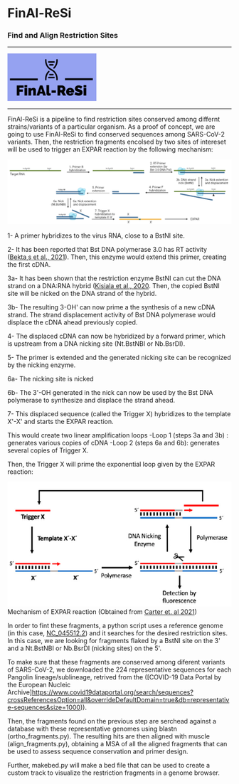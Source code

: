 # FinAl-ReSi
### Find and Align Restriction Sites

___

<img src="img/logo.png" alt="Logo" width="200"/>

___

FinAl-ReSi is a pipeline to find  restriction sites conserved among differnt strains/variants of a particular organism.
As a proof of concept, we are going to use FinAl-ReSi to find conserved sequences among SARS-CoV-2 variants. Then, the restriction fragments encolsed by two sites of intereset will be used to trigger an EXPAR reaction by the following mechanism:

<img src="img/double-nick-mech.png" alt="Logo"/>

1- A primer hybridizes to the virus RNA, close to a BstNI site.

2- It has been reported that Bst DNA polymerase 3.0 has RT activity ([Bekta¸s et al., 2021](https://www.bioz.com/articles/showDocs/?q=Viruses_2021_Apr_23_3977&uq=M0374&v=PMC8146324&px=1)). Then, this enzyme would extend this primer, creating the first cDNA.

3a- It has been shown that the restriction enzyme BstNI can cut the DNA strand on a DNA:RNA hybrid ([Kisiala et al., 2020](https://academic.oup.com/nar/article/48/12/6954/5847776). Then, the copied BstNI site will be nicked on the DNA strand of the hybrid.

3b- The resulting 3-OH' can now prime a the synthesis of a new cDNA strand. The strand displacement activity of Bst DNA polymerase would displace the cDNA ahead previously copied.

4- The displaced cDNA can now be hybridized by a forward primer, which is upstream from a DNA nicking site (Nt.BstNBI or Nb.BsrDI).

5- The primer is extended and the generated nicking site can be recognized by the nicking enzyme.

6a- The nicking site is nicked

6b- The 3'-OH generated in the nick can now be used by the Bst DNA polymerase to synthesize and displace the strand ahead. 

7- This displaced sequence (called the Trigger X) hybridizes to the template X'-X' and starts the EXPAR reaction.


This would create two linear amplification loops 
-Loop 1 (steps 3a and 3b) : generates various copies of cDNA
-Loop 2 (steps 6a and 6b): generates several copies of Trigger X.

Then, the Trigger X will prime the exponential loop given by the EXPAR reaction:

![alt text](/img/expar.png?raw=true "EXPAR")
Mechanism of EXPAR reaction (Obtained from [Carter et. al 2021](https://www.pnas.org/doi/10.1073/pnas.2100347118))



In order to fint these fragments, a python script uses a reference genome (in this case, [NC_045512.2](https://www.ncbi.nlm.nih.gov/nuccore/1798174254)) and it searches for the desired restriction sites. In this case, we are looking for fragments flaked by a BstNI site on the 3' and a 
Nt.BstNBI or Nb.BsrDI (nicking sites) on the 5'.


To make sure that these fragments are conserved among diferent variants of SARS-CoV-2, we downloaded the 224 representative sequences for each Pangolin lineage/sublineage, retrived from the ([COVID-19 Data Portal by the European Nucleic Archive]https://www.covid19dataportal.org/search/sequences?crossReferencesOption=all&overrideDefaultDomain=true&db=representative-sequences&size=1000)). 

Then, the fragments found on the previous step are serchead against a database with these representative genomes using blastn (ortho_fragments.py). The resulting hits are then aligned with muscle (align_fragments.py), obtaining a MSA of all the aligned fragments that can be used to assess sequence conservation and primer design.

Further, makebed.py will make a bed file that can be used to create a custom track to visualize the restriction fragments in a genome browser.
